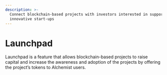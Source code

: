 ```yaml
---
description: >-
  Connect blockchain-based projects with investors interested in supporting
  innovative start-ups
---
```


# Launchpad

Launchpad is a feature that allows blockchain-based projects to raise capital and increase the awareness and adoption of the projects by offering the project’s tokens to Alchemist users.

<figure><img src="https://lh6.googleusercontent.com/HX2KPKuYkzeDYGvwQnw7w2oPiF3yA9p2Zrw2SSDey5gLHx05T7VSsboKPIMC9BTsyI2iVhVkq2XdtI-3I28wNTFcgR8VYeVDSguH0OIH3O3u6jZi7OOBpxnqLUjGdVRAphSnnttZ5pGh4vi95v1wRCabUxWYSIcf9CPpNQ26RBYT_TkWQfecqG6t1z2rEMnO" alt=""><figcaption><p> </p></figcaption></figure>
